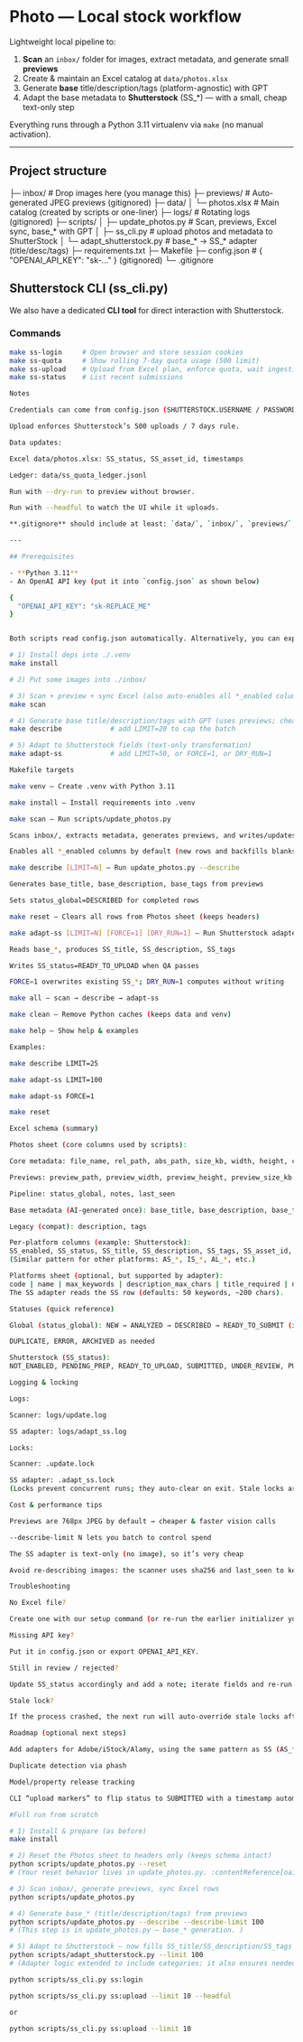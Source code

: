 # Photo — Local stock workflow

Lightweight local pipeline to:
1) **Scan** an `inbox/` folder for images, extract metadata, and generate small **previews**  
2) Create & maintain an Excel catalog at `data/photos.xlsx`  
3) Generate **base** title/description/tags (platform-agnostic) with GPT  
4) Adapt the base metadata to **Shutterstock** (SS_*) — with a small, cheap text-only step

Everything runs through a Python 3.11 virtualenv via `make` (no manual activation).

---

## Project structure

├─ inbox/ # Drop images here (you manage this)
├─ previews/ # Auto-generated JPEG previews (gitignored)
├─ data/
│ └─ photos.xlsx # Main catalog (created by scripts or one-liner)
├─ logs/ # Rotating logs (gitignored)
├─ scripts/
│ ├─ update_photos.py # Scan, previews, Excel sync, base_* with GPT
│ ├─ ss_cli.py # upload photos and metadata to ShutterStock
│ └─ adapt_shutterstock.py # base_* -> SS_* adapter (title/desc/tags)
├─ requirements.txt
├─ Makefile
├─ config.json # { "OPENAI_API_KEY": "sk-..." } (gitignored)
└─ .gitignore

## Shutterstock CLI (ss_cli.py)

We also have a dedicated **CLI tool** for direct interaction with Shutterstock.

### Commands

```bash
make ss-login     # Open browser and store session cookies
make ss-quota     # Show rolling 7-day quota usage (500 limit)
make ss-upload    # Upload from Excel plan, enforce quota, wait ingestion
make ss-status    # List recent submissions

Notes

Credentials can come from config.json (SHUTTERSTOCK.USERNAME / PASSWORD), or env vars (SS_USER / SS_PASS).

Upload enforces Shutterstock’s 500 uploads / 7 days rule.

Data updates:

Excel data/photos.xlsx: SS_status, SS_asset_id, timestamps

Ledger: data/ss_quota_ledger.jsonl

Run with --dry-run to preview without browser.

Run with --headful to watch the UI while it uploads.

**.gitignore** should include at least: `data/`, `inbox/`, `previews/`, `logs/`, `config.json`.

---

## Prerequisites

- **Python 3.11**
- An OpenAI API key (put it into `config.json` as shown below)

{
  "OPENAI_API_KEY": "sk-REPLACE_ME"
}


Both scripts read config.json automatically. Alternatively, you can export OPENAI_API_KEY in your shell.

# 1) Install deps into ./.venv
make install

# 2) Put some images into ./inbox/

# 3) Scan + preview + sync Excel (also auto-enables all *_enabled columns by default)
make scan

# 4) Generate base title/description/tags with GPT (uses previews; cheap)
make describe            # add LIMIT=20 to cap the batch

# 5) Adapt to Shutterstock fields (text-only transformation)
make adapt-ss            # add LIMIT=50, or FORCE=1, or DRY_RUN=1

Makefile targets

make venv — Create .venv with Python 3.11

make install — Install requirements into .venv

make scan — Run scripts/update_photos.py

Scans inbox/, extracts metadata, generates previews, and writes/updates data/photos.xlsx

Enables all *_enabled columns by default (new rows and backfills blanks in existing rows)

make describe [LIMIT=N] — Run update_photos.py --describe

Generates base_title, base_description, base_tags from previews

Sets status_global=DESCRIBED for completed rows

make reset — Clears all rows from Photos sheet (keeps headers)

make adapt-ss [LIMIT=N] [FORCE=1] [DRY_RUN=1] — Run Shutterstock adapter

Reads base_*, produces SS_title, SS_description, SS_tags

Writes SS_status=READY_TO_UPLOAD when QA passes

FORCE=1 overwrites existing SS_*; DRY_RUN=1 computes without writing

make all — scan → describe → adapt-ss

make clean — Remove Python caches (keeps data and venv)

make help — Show help & examples

Examples:

make describe LIMIT=25

make adapt-ss LIMIT=100

make adapt-ss FORCE=1

make reset

Excel schema (summary)

Photos sheet (core columns used by scripts):

Core metadata: file_name, rel_path, abs_path, size_kb, width, height, created_time, modified_time, sha256, phash

Previews: preview_path, preview_width, preview_height, preview_size_kb

Pipeline: status_global, notes, last_seen

Base metadata (AI-generated once): base_title, base_description, base_tags

Legacy (compat): description, tags

Per-platform columns (example: Shutterstock):
SS_enabled, SS_status, SS_title, SS_description, SS_tags, SS_asset_id, SS_last_submitted, SS_url
(Similar pattern for other platforms: AS_*, IS_*, AL_*, etc.)

Platforms sheet (optional, but supported by adapter):
code | name | max_keywords | description_max_chars | title_required | notes
The SS adapter reads the SS row (defaults: 50 keywords, ~200 chars).

Statuses (quick reference)

Global (status_global): NEW → ANALYZED → DESCRIBED → READY_TO_SUBMIT (if you use it later)

DUPLICATE, ERROR, ARCHIVED as needed

Shutterstock (SS_status):
NOT_ENABLED, PENDING_PREP, READY_TO_UPLOAD, SUBMITTED, UNDER_REVIEW, PUBLISHED, REJECTED, NEEDS_RELEASE, ERROR, ON_HOLD

Logging & locking

Logs:

Scanner: logs/update.log

SS adapter: logs/adapt_ss.log

Locks:

Scanner: .update.lock

SS adapter: .adapt_ss.lock
(Locks prevent concurrent runs; they auto-clear on exit. Stale locks are overridden after ~2 hours.)

Cost & performance tips

Previews are 768px JPEG by default → cheaper & faster vision calls

--describe-limit N lets you batch to control spend

The SS adapter is text-only (no image), so it’s very cheap

Avoid re-describing images: the scanner uses sha256 and last_seen to keep things tidy

Troubleshooting

No Excel file?

Create one with our setup command (or re-run the earlier initializer you used).

Missing API key?

Put it in config.json or export OPENAI_API_KEY.

Still in review / rejected?

Update SS_status accordingly and add a note; iterate fields and re-run make adapt-ss with FORCE=1 if needed.

Stale lock?

If the process crashed, the next run will auto-override stale locks after 2 hours. Remove manually if needed.

Roadmap (optional next steps)

Add adapters for Adobe/iStock/Alamy, using the same pattern as SS (AS_*, IS_*, AL_*)

Duplicate detection via phash

Model/property release tracking

CLI “upload markers” to flip status to SUBMITTED with a timestamp automatically

#Full run from scratch

# 1) Install & prepare (as before)
make install

# 2) Reset the Photos sheet to headers only (keeps schema intact)
python scripts/update_photos.py --reset
# (Your reset behavior lives in update_photos.py. :contentReference[oaicite:2]{index=2})

# 3) Scan inbox/, generate previews, sync Excel rows
python scripts/update_photos.py

# 4) Generate base_* (title/description/tags) from previews
python scripts/update_photos.py --describe --describe-limit 100
# (This step is in update_photos.py — base_* generation. )

# 5) Adapt to Shutterstock — now fills SS_title/SS_description/SS_tags + SS_category1/SS_category2
python scripts/adapt_shutterstock.py --limit 100
# (Adapter logic extended to include categories; it also ensures needed SS columns. :contentReference[oaicite:4]{index=4})

python scripts/ss_cli.py ss:login

python scripts/ss_cli.py ss:upload --limit 10 --headful

or

python scripts/ss_cli.py ss:upload --limit 10
